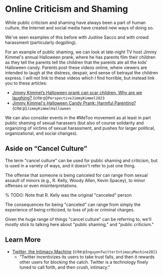 # Online Criticism and Shaming

While public criticism and shaming have always been a part of human culture, the Internet and social media have created new ways of doing so.

We've seen examples of this before with Justine Sacco and with crowd harassment (particularly dogpiling).


For an example of public shaming, we can look at late-night TV host Jimmy Kimmel's annual Halloween prank, where he has parents film their children as they tell the parents tell the children that the parents ate all the kids' Halloween candy. Parents post these videos online, where viewers are intended to laugh at the distress, despair, and sense of betrayal the children express. I will not link to these videos which I find horrible, but instead link you to these articles:
- [Jimmy Kimmel’s Halloween prank can scar children. Why are we laughing?](https://www.washingtonpost.com/outlook/jimmy-kimmel-wants-to-prank-kids-why-are-we-laughing/2017/10/20/9be17716-aed0-11e7-9e58-e6288544af98_story.html) {cite:p}`PerspectiveJimmyKimmel2023`
- [Jimmy Kimmel's Halloween Candy Prank: Harmful Parenting?](https://www.psychologytoday.com/us/blog/insight-is-2020/201710/jimmy-kimmels-halloween-candy-prank-harmful-parenting) {cite:p}`JimmyKimmelHalloween`

We can also consider events in the #MeToo movement as at least in part public shaming of sexual harassers (but also of course solidarity and organizing of victims of sexual harassment, and pushes for larger political, organizational, and social changes).

## Aside on “Cancel Culture”
The term "cancel culture" can be used for public shaming and criticism, but is used in a variety of ways, and it doesn't refer to just one thing.

The offense that someone is being canceled for can range from sexual assault of minors (e.g., R. Kelly, Woody Allen, Kevin Spacey), to minor offenses or even misinterpretations.

% TODO: Note that R. Kelly was the original "canceled" person

The consequences for being "canceled" can range from simply the experience of being criticized, to loss of job or criminal charges.

Given the huge range of things "cancel culture" can be referring to, we'll mostly stick to talking here about "public shaming," and "public criticism."

## Learn More
- [Twitter, the Intimacy Machine](https://ravenmagazine.org/magazine/twitter-the-intimacy-machine/) {cite:p}`nguyenTwitterIntimacyMachine2021`
  - “Twitter incentivizes its users to take trust falls, and then it rewards other users for blocking the catch. Twitter is a technology finely tuned to call forth, and then crush, intimacy.”
